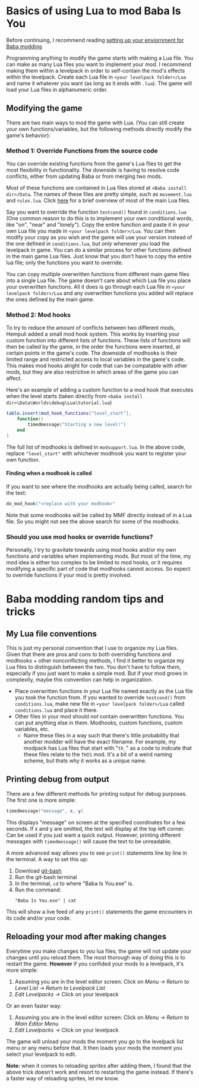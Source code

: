 # Basics of using Lua to mod Baba Is You
Before continuing, I recommend reading [setting up your enviornment for Baba modding](setup.md).


Programming anything to modify the game starts with making a Lua file. You can make as many Lua files you want to implement your mod. I recommend making them within a levelpack in order to self-contain the mod's effects within the levelpack. Create each Lua file in `<your levelpack folder>/Lua` and name it whatever you want (as long as it ends with `.lua`). The game will load your Lua files in alphanumeric order.

## Modifying the game
There are two main ways to mod the game with Lua. (You can still create your own functions/variables, but the following methods directly modify the game's behavior):

### Method 1: Override Functions from the source code
You can override existing functions from the game's Lua files to get the most flexibility in functionality. The downside is having to resolve code conflicts, either from updating Baba or from merging two mods. 

Most of these functions are contained in Lua files stored at `<Baba install dir>/Data`. The names of these files are pretty simple, such as `movement.lua` and `rules.lua`. Click [here](../references/lua%20files.md) for a brief overview of most of the main Lua files.

Say you want to override the function `testcond()` found in `conditions.lua` (One common reason to do this is to implement your own conditional words, like "on", "near" and "lonely"). Copy the entire function and paste it in your own Lua file you made in `<your levelpack folder>/Lua`. You can then modify your copy as you wish and the game will use your version instead of the one defined in `conditions.lua`, but *only* whenever you load the levelpack in game. You can do a similar process for other functions defined in the main game Lua files. Just know that you don't have to copy the entire lua file; only the functions you want to override.

You can copy multiple overwritten functions from different main game files into a single Lua file. The game doesn't care about which Lua file you place your overwritten functions. All it does is go through each Lua file in `<your levelpack folder>/Lua` and any overwritten functions you added will replace the ones defined by the main game.

### Method 2: Mod hooks
To try to reduce the amount of conflicts between two different mods, Hempuli added a small mod hook system. This works by inserting your custom function into different lists of functions. These lists of functions will then be called by the game, in the order the functions were inserted, at certain points in the game's code. The downside of modhooks is their limited range and restricted access to local variables in the game's code. This makes mod hooks alright for code that can be compatable with other mods, but they are also restrictive in which areas of the game you can affect.

Here's an example of adding a custom function to a mod hook that executes when the level starts (taken directly from `<baba install dir>\Data\Worlds\debug\Lua\tutorial.lua`)

```lua
table.insert(mod_hook_functions["level_start"],
	function()
		timedmessage("Starting a new level!")
	end
)
```
The full list of modhooks is defined in `modsupport.lua`. In the above code, replace `"level_start"` with whichever modhook you want to register your own function.

#### Finding when a modhook is called
If you want to see where the modhooks are actually being called, search for the text:
```lua
do_mod_hook("<replace with your modhook>"
```
Note that some modhooks will be called by MMF directly instead of in a Lua file. So you might not see the above search for some of the modhooks.

### Should you use mod hooks or override functions?
Personally, I try to gravitate towards using mod hooks and/or my own functions and variables when implementing mods. But most of the time, my mod idea is either too complex to be limited to mod hooks, or it requires modifying a specific part of code that modhooks cannot access. So expect to override functions if your mod is pretty involved.

# Baba modding random tips and tricks
## My Lua file conventions
This is just my personal convention that I use to organize my Lua files. Given that there are pros and cons to both overriding functions and modhooks + other nonconflicting methods, I find it better to organize my Lua files to distinguish between the two. You don't have to follow them, especially if you just want to make a simple mod. But if your mod grows in complexity, maybe this convention can help in organization.

- Place overwritten functions in your Lua file named exactly as the Lua file you took the function from. If you wanted to override `testcond()` from `conditions.lua`, make new file in `<your levelpack folder>/Lua` called `conditions.lua` and place it there.
- Other files in your mod should *not* contain overwritten functions. You can put anything else in them. Modhooks, custom functions, custom variables, etc. 
  - Name these files in a way such that there's little probability that another modder will have the exact filename. For example, my modpack has Lua files that start with "`th_`" as a code to indicate that these files relate to the `THIS` mod. It's a bit of a weird naming scheme, but thats why it works as a unique name.


## Printing debug from output
There are a few different methods for printing output for debug purposes. The first one is more simple:

```lua
timedmessage("message", x, y)
```
This displays "message" on screen at the specified coordinates for a few seconds. If x and y are omitted, the text will display at the top left corner. Can be used if you just want a quick output. However, printing different messages with `timedmessage()` will cause the text to be unreadable. 

A more advanced way allows you to see `print()` statements line by line in the terminal. A way to set this up:
1) Download [git-bash](https://git-scm.com/downloads)
2) Run the git-bash terminal
3) In the terminal, `cd` to where "Baba Is You.exe" is.
4) Run the command:
	```
	"Baba Is You.exe" | cat
	```
This will show a live feed of any `print()` statements the game encounters in its code and/or your code.

## Reloading your mod after making changes
Everytime you make changes to you lua files, the game will not update your changes until you reload them. The most thorough way of doing this is to restart the game. **However** if you confided your mods to a levelpack, it's more simple:

1. Assuming you are in the level editor screen: Click on *Menu -> Return to Level List -> Return to Levelpack List*
2. *Edit Levelpacks ->* Click on your levelpack

Or an even faster way:
1. Assuming you are in the level editor screen: Click on *Menu -> Return to Main Editor Menu*
2. *Edit Levelpacks ->* Click on your levelpack

The game will unload your mods the moment you go to the levelpack list menu or any menu before that. It then loads your mods the moment you select your levelpack to edit.

**Note:** when it comes to reloading *sprites* after adding them, I found that the above trick doesn't work and resort to restarting the game instead. If there's a faster way of reloading sprites, let me know.
